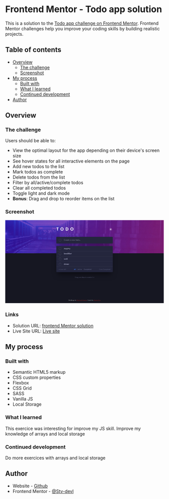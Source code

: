 # Frontend Mentor - Todo app solution

This is a solution to the [Todo app challenge on Frontend Mentor](https://www.frontendmentor.io/challenges/todo-app-Su1_KokOW). Frontend Mentor challenges help you improve your coding skills by building realistic projects.

## Table of contents

- [Overview](#overview)
  - [The challenge](#the-challenge)
  - [Screenshot](#screenshot)
- [My process](#my-process)
  - [Built with](#built-with)
  - [What I learned](#what-i-learned)
  - [Continued development](#continued-development)
- [Author](#author)

## Overview

### The challenge

Users should be able to:

- View the optimal layout for the app depending on their device's screen size
- See hover states for all interactive elements on the page
- Add new todos to the list
- Mark todos as complete
- Delete todos from the list
- Filter by all/active/complete todos
- Clear all completed todos
- Toggle light and dark mode
- **Bonus**: Drag and drop to reorder items on the list

### Screenshot

![](./screenshot/Screenshot%202022-12-20%20at%2009-02-07%20Frontend%20Mentor%20Todo%20app.png)

### Links

- Solution URL: [frontend Mentor solution]()
- Live Site URL: [Live site](https://github.com/Stv-devl/Todo-App-)

## My process

### Built with

- Semantic HTML5 markup
- CSS custom properties
- Flexbox
- CSS Grid
- SASS
- Vanilla JS
- Local Storage

### What I learned

This exercice was interesting for improve my JS skill. Improve my knowledge of arrays and local storage

### Continued development

Do more exercices with arrays and local storage

## Author

- Website - [Github](https://github.com/Stv-devl)
- Frontend Mentor - [@Stv-devl](https://www.frontendmentor.io/profile/Stv-devl)
